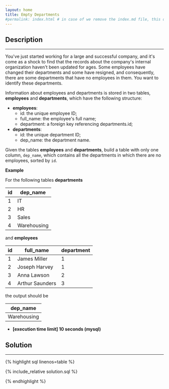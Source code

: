 ```yaml
---
layout: home
title: Empty Departments
#permalink: index.html # in case of we remove the index.md file, this doc will be the index page
---
```


<div class="row">
<div class="columnStmt" markdown="1">

## Description

---

You've just started working for a large and successful company, and it's come as a shock to find that the records about the company's internal organization haven't been updated for ages. Some employees have changed their departments and some have resigned, and consequently, there are some departments that have no employees in them. You want to identify these departments.

Information about employees and departments is stored in two tables, **employees** and **departments**, which have the following structure:

- **employees**:
  - id: the unique employee ID;
  - full_name: the employee's full name;
  - department: a foreign key referencing departments.id;
- **departments**:
  - id: the unique department ID;
  - dep_name: the department name.

Given the tables **employees** and **departments**, build a table with only one column, <code>dep_name</code>, which contains all the departments in which there are no employees, sorted by <code>id</code>.

**Example**

For the following tables **departments**

| id  | dep_name    |
| --- | ----------- |
| 1   | IT          |
| 2   | HR          |
| 3   | Sales       |
| 4   | Warehousing |

and **employees**

| id  | full_name       | department |
| --- | --------------- | ---------- |
| 1   | James Miller    | 1          |
| 2   | Joseph Harvey   | 1          |
| 3   | Anna Lawson     | 2          |
| 4   | Arthur Saunders | 3          |

the output should be

| dep_name    |
| ----------- |
| Warehousing |

- **[execution time limit] 10 seconds (mysql)**

</div>
<div class="columnSol" markdown="1">

## Solution

---

{% highlight sql linenos=table %}

{% include_relative solution.sql %}

{% endhighlight %}

</div>
</div>
